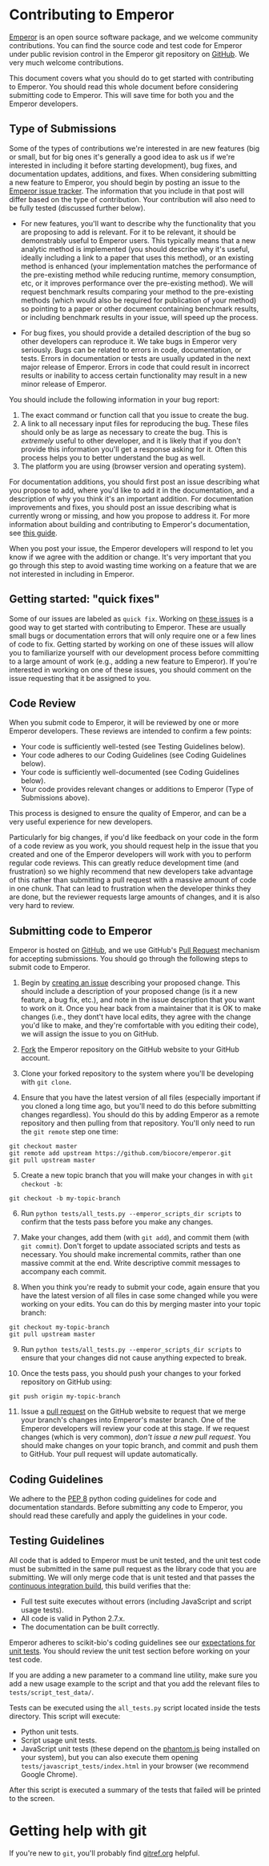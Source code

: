 Contributing to Emperor
=======================

[Emperor](http://emperor.colorado.edu) is an open source software package, and we welcome community contributions. You can find the source code and test code for Emperor under public revision control in the Emperor git repository on [GitHub](https://github.com/biocore/emperor). We very much welcome contributions.

This document covers what you should do to get started with contributing to Emperor. You should read this whole document before considering submitting code to Emperor. This will save time for both you and the Emperor developers.  

Type of Submissions
-------------------

Some of the types of contributions we're interested in are new features (big or small, but for big ones it's generally a good idea to ask us if we're interested in including it before starting development), bug fixes, and documentation updates, additions, and fixes.  When considering submitting a new feature to Emperor, you should begin by posting an issue to the [Emperor issue tracker](https://github.com/biocore/emperor/issues). The information that you include in that post will differ based on the type of contribution. Your contribution will also need to be fully tested (discussed further below).

* For new features, you'll want to describe why the functionality that you are proposing to add is relevant. For it to be relevant, it should be demonstrably useful to Emperor users. This typically means that a new analytic method is implemented (you should describe why it's useful, ideally including a link to a paper that uses this method), or an existing method is enhanced (your implementation matches the performance of the pre-existing method while reducing runtime, memory consumption, etc, or it improves performance over the pre-existing method). We will request benchmark results comparing your method to the pre-existing methods (which would also be required for publication of your method) so pointing to a paper or other document containing benchmark results, or including benchmark results in your issue, will speed up the process.

* For bug fixes, you should provide a detailed description of the bug so other developers can reproduce it. We take bugs in Emperor very seriously. Bugs can be related to errors in code, documentation, or tests. Errors in documentation or tests are usually updated in the next major release of Emperor. Errors in code that could result in incorrect results or inability to access certain functionality may result in a new minor release of Emperor.

 You should include the following information in your bug report:

 1. The exact command or function call that you issue to create the bug.
 2. A link to all necessary input files for reproducing the bug. These files should only be as large as necessary to create the bug. This is *extremely* useful to other developer, and it is likely that if you don't provide this information you'll get a response asking for it. Often this process helps you to better understand the bug as well.
 3. The platform you are using (browser version and operating system).

For documentation additions, you should first post an issue describing what you propose to add, where you'd like to add it in the documentation, and a description of why you think it's an important addition. For documentation improvements and fixes, you should post an issue describing what is currently wrong or missing, and how you propose to address it. For more information about building and contributing to Emperor's documentation, see [this guide](doc/README.md).

When you post your issue, the Emperor developers will respond to let you know if we agree with the addition or change. It's very important that you go through this step to avoid wasting time working on a feature that we are not interested in including in Emperor.


Getting started: "quick fixes"
------------------------------

Some of our issues are labeled as ``quick fix``. Working on [these issues](https://github.com/biocore/Emperor/issues?direction=desc&labels=quick+fix&milestone=&page=1&sort=updated&state=open) is a good way to get started with contributing to Emperor. These are usually small bugs or documentation errors that will only require one or a few lines of code to fix. Getting started by working on one of these issues will allow you to familiarize yourself with our development process before committing to a large amount of work (e.g., adding a new feature to Emperor). If you're interested in working on one of these issues, you should comment on the issue requesting that it be assigned to you.


Code Review
-----------

When you submit code to Emperor, it will be reviewed by one or more Emperor developers. These reviews are intended to confirm a few points:

* Your code is sufficiently well-tested (see Testing Guidelines below).
* Your code adheres to our Coding Guidelines (see Coding Guidelines below).
* Your code is sufficiently well-documented (see Coding Guidelines below).
* Your code provides relevant changes or additions to Emperor (Type of Submissions above).

This process is designed to ensure the quality of Emperor, and can be a very useful experience for new developers.

Particularly for big changes, if you'd like feedback on your code in the form of a code review as you work, you should request help in the issue that you created and one of the Emperor developers will work with you to perform regular code reviews. This can greatly reduce development time (and frustration) so we highly recommend that new developers take advantage of this rather than submitting a pull request with a massive amount of code in one chunk. That can lead to frustration when the developer thinks they are done, but the reviewer requests large amounts of changes, and it is also very hard to review.


Submitting code to Emperor
-----------------------------

Emperor is hosted on [GitHub](http://www.github.com), and we use GitHub's [Pull Request](https://help.github.com/articles/using-pull-requests) mechanism for accepting submissions. You should go through the following steps to submit code to Emperor.

1. Begin by [creating an issue](https://github.com/biocore/Emperor/issues) describing your proposed change. This should include a description of your proposed change (is it a new feature, a bug fix, etc.), and note in the issue description that you want to work on it. Once you hear back from a maintainer that it is OK to make changes (i.e., they dont't have local edits, they agree with the change you'd like to make, and they're comfortable with you editing their code), we will assign the issue to you on GitHub.

2. [Fork](https://help.github.com/articles/fork-a-repo) the Emperor repository on the GitHub website to your GitHub account.

3. Clone your forked repository to the system where you'll be developing with ``git clone``.

4. Ensure that you have the latest version of all files (especially important if you cloned a long time ago, but you'll need to do this before submitting changes regardless). You should do this by adding Emperor as a remote repository and then pulling from that repository. You'll only need to run the ``git remote`` step one time:
```
git checkout master
git remote add upstream https://github.com/biocore/emperor.git
git pull upstream master
```

5. Create a new topic branch that you will make your changes in with ``git checkout -b``:
```
git checkout -b my-topic-branch
```

6. Run ``python tests/all_tests.py --emperor_scripts_dir scripts`` to confirm that the tests pass before you make any changes.

7. Make your changes, add them (with ``git add``), and commit them (with ``git commit``). Don't forget to update associated scripts and tests as necessary. You should make incremental commits, rather than one massive commit at the end. Write descriptive commit messages to accompany each commit.

8. When you think you're ready to submit your code, again ensure that you have the latest version of all files in case some changed while you were working on your edits. You can do this by merging master into your topic branch:
```
git checkout my-topic-branch
git pull upstream master
```

9. Run ``python tests/all_tests.py --emperor_scripts_dir scripts`` to ensure that your changes did not cause anything expected to break.

10. Once the tests pass, you should push your changes to your forked repository on GitHub using:
```
git push origin my-topic-branch
```

11. Issue a [pull request](https://help.github.com/articles/using-pull-requests) on the GitHub website to request that we merge your branch's changes into Emperor's master branch. One of the Emperor developers will review your code at this stage. If we request changes (which is very common), *don't issue a new pull request*. You should make changes on your topic branch, and commit and push them to GitHub. Your pull request will update automatically.


Coding Guidelines
-----------------

We adhere to the [PEP 8](http://www.python.org/dev/peps/pep-0008/) python coding guidelines for code and documentation standards. Before submitting any code to Emperor, you should read these carefully and apply the guidelines in your code.


Testing Guidelines
------------------

All code that is added to Emperor must be unit tested, and the unit test code must be submitted in the same pull request as the library code that you are submitting. We will only merge code that is unit tested and that passes the [continuous integration build](https://github.com/biocore/emperor/blob/master/.travis.yml), this build verifies that the:

- Full test suite executes without errors (including JavaScript and script usage tests).
- All code is valid in Python 2.7.x.
- The documentation can be built correctly.

Emperor adheres to scikit-bio's coding guidelines see our [expectations for unit tests](http://scikit-bio.org/development/coding_guidelines.html). You should review the unit test section before working on your test code.

If you are adding a new parameter to a command line utility, make sure you add a new usage example to the script and that you add the relevant files to `tests/script_test_data/`.

Tests can be executed using the `all_tests.py` script located inside the tests directory. This script will execute:

- Python unit tests.
- Script usage unit tests.
- JavaScript unit tests (these depend on the [phantom.js](http://phantomjs.org) being installed on your system), but you can also execute them opening `tests/javascript_tests/index.html` in your browser (we recommend Google Chrome).

After this script is executed a summary of the tests that failed will be printed to the screen.

Getting help with git
=====================

If you're new to ``git``, you'll probably find [gitref.org](http://gitref.org/) helpful.
